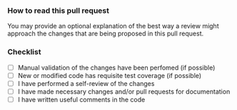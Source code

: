 <!--- Leave your commit message at the top and remove this comment block --->

### How to read this pull request
You may provide an optional explanation of the best way a review might
approach the changes that are being proposed in this pull request.

### Checklist
- [ ] Manual validation of the changes have been perfomed (if possible)
- [ ] New or modified code has requisite test coverage (if possible)
- [ ] I have performed a self-review of the changes
- [ ] I have made necessary changes and/or pull requests for documentation
- [ ] I have written useful comments in the code
